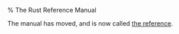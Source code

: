 % The Rust Reference Manual

The manual has moved, and is now called [the reference](reference.html).
